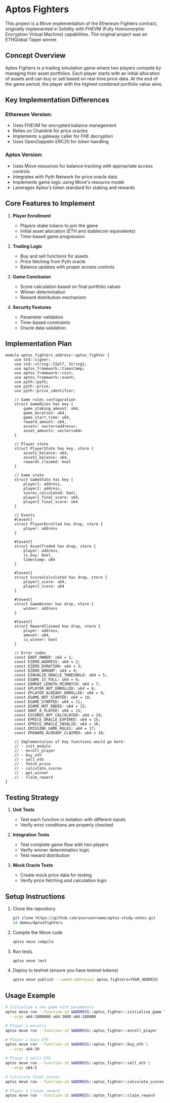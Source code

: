 # Aptos Fighters

This project is a Move implementation of the Ethereum Fighters contract, originally implemented in Solidity with FHEVM (Fully Homomorphic Encryption Virtual Machine) capabilities. The original project was an ETHGlobal Taipei winner.

## Concept Overview

Aptos Fighters is a trading simulation game where two players compete by managing their asset portfolios. Each player starts with an initial allocation of assets and can buy or sell based on real-time price data. At the end of the game period, the player with the highest combined portfolio value wins.

## Key Implementation Differences

### Ethereum Version:
- Uses FHEVM for encrypted balance management
- Relies on Chainlink for price oracles
- Implements a gateway caller for FHE decryption
- Uses OpenZeppelin ERC20 for token handling

### Aptos Version:
- Uses Move resources for balance tracking with appropriate access controls
- Integrates with Pyth Network for price oracle data
- Implements game logic using Move's resource model
- Leverages Aptos's token standard for staking and rewards

## Core Features to Implement

1. **Player Enrollment**
   - Players stake tokens to join the game
   - Initial asset allocation (ETH and stablecoin equivalents)
   - Time-based game progression

2. **Trading Logic**
   - Buy and sell functions for assets
   - Price fetching from Pyth oracle
   - Balance updates with proper access controls

3. **Game Conclusion**
   - Score calculation based on final portfolio values
   - Winner determination
   - Reward distribution mechanism

4. **Security Features**
   - Parameter validation
   - Time-based constraints
   - Oracle data validation

## Implementation Plan

```move
module aptos_fighters_address::aptos_fighter {
    use std::signer;
    use std::string::{Self, String};
    use aptos_framework::timestamp;
    use aptos_framework::coin;
    use aptos_framework::event;
    use pyth::pyth;
    use pyth::price;
    use pyth::price_identifier;
    
    // Game rules configuration
    struct GameRules has key {
        game_staking_amount: u64,
        game_duration: u64,
        game_start_time: u64,
        reward_amount: u64,
        assets: vector<address>,
        asset_amounts: vector<u64>
    }
    
    // Player state
    struct PlayerState has key, store {
        asset1_balance: u64,
        asset2_balance: u64,
        rewards_claimed: bool
    }
    
    // Game state
    struct GameState has key {
        player1: address,
        player2: address,
        scores_calculated: bool,
        player1_final_score: u64,
        player2_final_score: u64
    }
    
    // Events
    #[event]
    struct PlayerEnrolled has drop, store {
        player: address
    }
    
    #[event]
    struct AssetTraded has drop, store {
        player: address,
        is_buy: bool,
        timestamp: u64
    }
    
    #[event]
    struct ScoresCalculated has drop, store {
        player1_score: u64,
        player2_score: u64
    }
    
    #[event]
    struct GameWinner has drop, store {
        winner: address
    }
    
    #[event]
    struct RewardClaimed has drop, store {
        player: address,
        amount: u64,
        is_winner: bool
    }
    
    // Error codes
    const ENOT_OWNER: u64 = 1;
    const EZERO_ADDRESS: u64 = 2;
    const EZERO_DURATION: u64 = 3;
    const EZERO_AMOUNT: u64 = 4;
    const EINVALID_ORACLE_THRESHOLD: u64 = 5;
    const EGAME_IS_FULL: u64 = 6;
    const EARRAY_LENGTH_MISMATCH: u64 = 7;
    const EPLAYER_NOT_ENROLLED: u64 = 8;
    const EPLAYER_ALREADY_ENROLLED: u64 = 9;
    const EGAME_NOT_STARTED: u64 = 10;
    const EGAME_STARTED: u64 = 11;
    const EGAME_NOT_ENDED: u64 = 12;
    const ENOT_A_PLAYER: u64 = 13;
    const ESCORES_NOT_CALCULATED: u64 = 14;
    const EPRICE_ORACLE_EXPIRED: u64 = 15;
    const EPRICE_ORACLE_INVALID: u64 = 16;
    const EMISSING_GAME_RULES: u64 = 17;
    const EREWARD_ALREADY_CLAIMED: u64 = 18;
    
    // Implementation of key functions would go here:
    // - init_module
    // - enroll_player
    // - buy_eth
    // - sell_eth
    // - fetch_price
    // - calculate_scores
    // - get_winner
    // - claim_reward
}
```

## Testing Strategy

1. **Unit Tests**
   - Test each function in isolation with different inputs
   - Verify error conditions are properly checked

2. **Integration Tests**
   - Test complete game flow with two players
   - Verify winner determination logic
   - Test reward distribution

3. **Mock Oracle Tests**
   - Create mock price data for testing
   - Verify price fetching and calculation logic

## Setup Instructions

1. Clone the repository
   ```bash
   git clone https://github.com/yourusername/aptos-study-notes.git
   cd demos/AptosFighters
   ```

2. Compile the Move code
   ```bash
   aptos move compile
   ```

3. Run tests
   ```bash
   aptos move test
   ```

4. Deploy to testnet (ensure you have testnet tokens)
   ```bash
   aptos move publish --named-addresses aptos_fighters=YOUR_ADDRESS
   ```

## Usage Example

```bash
# Initialize a new game with parameters
aptos move run --function-id $ADDRESS::aptos_fighter::initialize_game \
  --args u64:1000000 u64:3600 u64:100000

# Player 1 enrolls
aptos move run --function-id $ADDRESS::aptos_fighter::enroll_player

# Player 1 buys ETH
aptos move run --function-id $ADDRESS::aptos_fighter::buy_eth \
  --args u64:10

# Player 1 sells ETH
aptos move run --function-id $ADDRESS::aptos_fighter::sell_eth \
  --args u64:5

# Calculate final scores
aptos move run --function-id $ADDRESS::aptos_fighter::calculate_scores

# Player 1 claims reward
aptos move run --function-id $ADDRESS::aptos_fighter::claim_reward
```